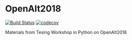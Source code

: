 # OpenAlt2018
[![Build Status](https://travis-ci.org/botisko/OpenAlt2018.svg?branch=master)](https://travis-ci.org/botisko/OpenAlt2018) [![codecov](https://codecov.io/gh/botisko/OpenAlt2018/branch/master/graph/badge.svg)](https://codecov.io/gh/botisko/OpenAlt2018)

Materials from Tesing Workshop in Python on OpenAlt2018
